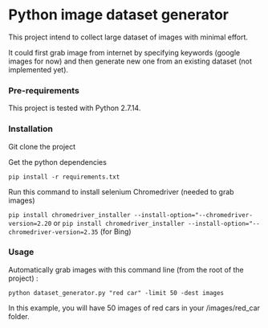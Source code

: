 # Python image dataset generator

This project intend to collect large dataset of images with minimal effort.

It could first grab image from internet by specifying keywords (google images for now) and then generate new one from an existing dataset (not implemented yet).

### Pre-requirements

This project is tested with Python 2.7.14.

### Installation

Git clone the project

Get the python dependencies

`pip install -r requirements.txt`

Run this command to install selenium Chromedriver (needed to grab images)

`pip install chromedriver_installer --install-option="--chromedriver-version=2.20`
or 
`pip install chromedriver_installer --install-option="--chromedriver-version=2.35` (for Bing)

### Usage

Automatically grab images with this command line (from the root of the project) :

`python dataset_generator.py "red car" -limit 50 -dest images`
    
In this example, you will have 50 images of red cars in your /images/red_car folder. 

